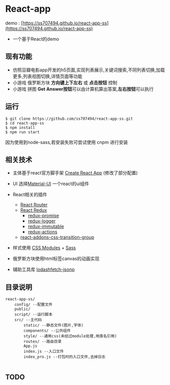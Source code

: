 
# React-app

demo : [https://ss707494.github.io/react-app-ss](https://ss707494.github.io/react-app-ss)

 * 一个基于React的demo


## 现有功能
* 仿照豆瓣电影app开发的h5页面,实现列表展示,关键词搜索,不同列表切换,加载更多,列表视图切换,详情页面等功能
* 小游戏 俄罗斯方块 **方向键上下左右** 或 **点击按钮** 控制 
* 小游戏 拼图 **Get Answer按钮**可以由计算机算出答案,**左右按钮**可以执行

## 运行
```
$ git clone https://github.com/ss707494/react-app-ss.git
$ cd react-app-ss
$ npm install 
$ npm run start

```
因为使用到node-sass,若安装失败可尝试使用 cnpm 进行安装

## 相关技术
* 主体基于react官方脚手架 [Create React App](https://github.com/facebookincubator/create-react-app)  (修改了部分配置)
* UI 选择[Material-UI](https://github.com/callemall/material-ui) 一个react的ui组件
* React相关的插件
    * [React Router](https://github.com/ReactTraining/react-router)
    * [React Redux](https://github.com/reactjs/react-redux)
        * [redux-promise](https://github.com/acdlite/redux-promise)
        * [redux-logger](https://github.com/evgenyrodionov/redux-logger)
        * [redux-immutable](https://github.com/gajus/redux-immutable)
        * [redux-actions](https://github.com/acdlite/redux-actions)
    * [react-addons-css-transition-group](https://facebook.github.io/react/docs/animation.html)
* 样式使用 [CSS Modules](https://github.com/css-modules/css-modules) + [Sass](https://github.com/sass/sass) 

* 俄罗斯方块使用html标签canvas的动画实现

* 辅助工具库 [lodash](https://github.com/lodash/lodash)[fetch-jsonp](https://github.com/camsong/fetch-jsonp)

## 目录说明

```
react-app-ss/
    config/ --配置文件
    public/
    script/ --运行脚本
    src/ --主代码
        static/ --静态文件(图片,字体)
        components/ --公共组件
        style/ --通用css(未经过module处理,用类名引用)
        routes/ --路由目录
        App.js
        index.js --入口文件
        index_pro.js --打包时的入口文件,去掉日志
        
```
## TODO
